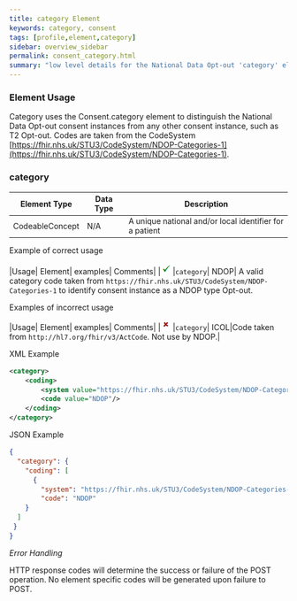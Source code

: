 ```yaml
---
title: category Element
keywords: category, consent
tags: [profile,element,category]
sidebar: overview_sidebar
permalink: consent_category.html
summary: "low level details for the National Data Opt-out 'category' element"
---
```


### Element Usage ###

Category uses the Consent.category element to distinguish the National Data Opt-out consent instances from any other consent instance, such as T2 Opt-out. Codes are taken from the CodeSystem [https://fhir.nhs.uk/STU3/CodeSystem/NDOP-Categories-1](https://fhir.nhs.uk/STU3/CodeSystem/NDOP-Categories-1).


### category ###

|Element Type|Data Type|Description|
| ------------- | ------------- | ------------- |
|CodeableConcept | N/A| A unique national and/or local identifier for a patient |

Example of correct usage

|Usage| Element| examples| Comments|
|![Tick](images/tick.png)|`category`| NDOP| A valid category code taken from `https://fhir.nhs.uk/STU3/CodeSystem/NDOP-Categories-1` to identify consent instance as a NDOP type Opt-out.

Examples of incorrect usage

|Usage| Element| examples| Comments|
|![Cross](images/cross.png)|`category`| ICOL|Code taken from `http://hl7.org/fhir/v3/ActCode`. Not use by NDOP.|


XML Example

```xml
<category>
	<coding>
		<system value="https://fhir.nhs.uk/STU3/CodeSystem/NDOP-Categories-1"/>
		<code value="NDOP"/>
	</coding>
</category>
```

JSON Example

```json
{
  "category": {
    "coding": [
	  {
        "system": "https://fhir.nhs.uk/STU3/CodeSystem/NDOP-Categories-1",
        "code": "NDOP" 
    }
  ]
 }
}
```

*Error Handling*

HTTP response codes will determine the success or failure of the POST operation. No element specific codes will be generated upon failure to POST.




